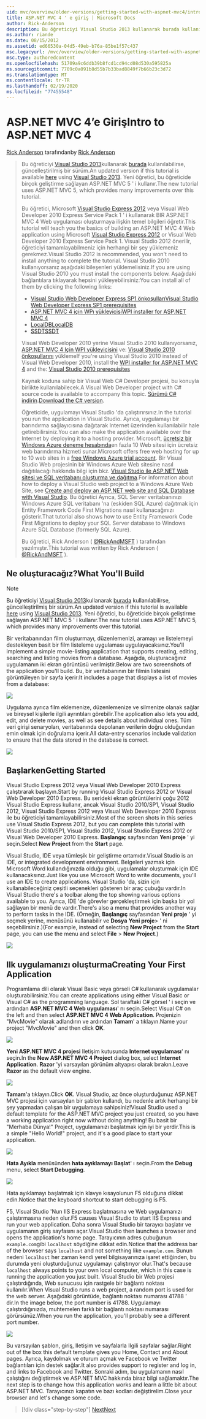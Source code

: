 ```yaml
---
uid: mvc/overview/older-versions/getting-started-with-aspnet-mvc4/intro-to-aspnet-mvc-4
title: ASP.NET MVC 4 ' e giriş | Microsoft Docs
author: Rick-Anderson
description: Bu öğreticiyi Visual Studio 2013 kullanarak burada kullanılabilirse, güncelleştirilmiş bir sürüm. Yeni öğretici, t üzerinde birçok geliştirme sağlayan ASP.NET MVC 5 ' i kullanır...
ms.author: riande
ms.date: 08/15/2012
ms.assetid: ed66530a-04d5-49eb-b76a-85be1f57c437
msc.legacyurl: /mvc/overview/older-versions/getting-started-with-aspnet-mvc4/intro-to-aspnet-mvc-4
msc.type: authoredcontent
ms.openlocfilehash: 51709a9c6ddb39b8fcd1cd94cd08d530a595825a
ms.sourcegitcommit: 7709c0a091b8d55b7b33bad8849f7b66b23c3d72
ms.translationtype: MT
ms.contentlocale: tr-TR
ms.lasthandoff: 02/19/2020
ms.locfileid: "77455548"
---
```

# <a name="intro-to-aspnet-mvc-4"></a><span data-ttu-id="edcbe-104">ASP.NET MVC 4’e Giriş</span><span class="sxs-lookup"><span data-stu-id="edcbe-104">Intro to ASP.NET MVC 4</span></span>

<span data-ttu-id="edcbe-105">[Rick Anderson](https://twitter.com/RickAndMSFT) tarafından</span><span class="sxs-lookup"><span data-stu-id="edcbe-105">by [Rick Anderson](https://twitter.com/RickAndMSFT)</span></span>

> <span data-ttu-id="edcbe-106">Bu öğreticiyi [Visual Studio 2013](https://my.visualstudio.com/Downloads?q=visual%20studio%202013)kullanarak [burada](../../getting-started/introduction/getting-started.md) kullanılabilirse, güncelleştirilmiş bir sürüm.</span><span class="sxs-lookup"><span data-stu-id="edcbe-106">An updated version if this tutorial is available [here](../../getting-started/introduction/getting-started.md) using [Visual Studio 2013](https://my.visualstudio.com/Downloads?q=visual%20studio%202013).</span></span> <span data-ttu-id="edcbe-107">Yeni öğretici, bu öğreticide birçok geliştirme sağlayan ASP.NET MVC 5 ' i kullanır.</span><span class="sxs-lookup"><span data-stu-id="edcbe-107">The new tutorial uses ASP.NET MVC 5, which provides many improvements over this tutorial.</span></span>
>
> <span data-ttu-id="edcbe-108">Bu öğretici, Microsoft [Visual Studio Express 2012](https://www.microsoft.com/visualstudio/11/products/express) veya Visual Web Developer 2010 Express Service Pack 1 ' i kullanarak BIR ASP.NET MVC 4 Web uygulaması oluşturmaya ilişkin temel bilgileri öğretir.</span><span class="sxs-lookup"><span data-stu-id="edcbe-108">This tutorial will teach you the basics of building an ASP.NET MVC 4 Web application using Microsoft [Visual Studio Express 2012](https://www.microsoft.com/visualstudio/11/products/express) or Visual Web Developer 2010 Express Service Pack 1.</span></span> <span data-ttu-id="edcbe-109">Visual Studio 2012 önerilir, öğreticiyi tamamlayabilmeniz için herhangi bir şey yüklemeniz gerekmez.</span><span class="sxs-lookup"><span data-stu-id="edcbe-109">Visual Studio 2012 is recommended, you won't need to install anything to complete the tutorial.</span></span> <span data-ttu-id="edcbe-110">Visual Studio 2010 kullanıyorsanız aşağıdaki bileşenleri yüklemelisiniz.</span><span class="sxs-lookup"><span data-stu-id="edcbe-110">If you are using Visual Studio 2010 you must install the components below.</span></span> <span data-ttu-id="edcbe-111">Aşağıdaki bağlantılara tıklayarak hepsini yükleyebilirsiniz:</span><span class="sxs-lookup"><span data-stu-id="edcbe-111">You can install all of them by clicking the following links:</span></span>
>
> - [<span data-ttu-id="edcbe-112">Visual Studio Web Developer Express SP1 önkoşulları</span><span class="sxs-lookup"><span data-stu-id="edcbe-112">Visual Studio Web Developer Express SP1 prerequisites</span></span>](https://www.microsoft.com/web/gallery/install.aspx?appid=VWD2010SP1Pack)
> - [<span data-ttu-id="edcbe-113">ASP.NET MVC 4 için WPı yükleyicisi</span><span class="sxs-lookup"><span data-stu-id="edcbe-113">WPI installer for ASP.NET MVC 4</span></span>](https://go.microsoft.com/fwlink/?LinkId=243392)
> - [<span data-ttu-id="edcbe-114">LocalDB</span><span class="sxs-lookup"><span data-stu-id="edcbe-114">LocalDB</span></span>](https://www.microsoft.com/web/gallery/install.aspx?appid=SQLLocalDBOnly_11_0)
> - [<span data-ttu-id="edcbe-115">SSDT</span><span class="sxs-lookup"><span data-stu-id="edcbe-115">SSDT</span></span>](https://blogs.msdn.com/b/rickandy/archive/2012/08/02/installing-and-using-sql-server-data-tools-ssdt-on-visual-studio-2010-and-vwd.aspx)
>
> <span data-ttu-id="edcbe-116">Visual Web Developer 2010 yerine Visual Studio 2010 kullanıyorsanız, [ASP.NET MVC 4 Için WPI yükleyicisini](https://go.microsoft.com/fwlink/?LinkId=243392) ve: [Visual Studio 2010 önkoşullarını](https://www.microsoft.com/web/gallery/install.aspx?appsxml=&amp;appid=VS2010SP1Pack) yükleme</span><span class="sxs-lookup"><span data-stu-id="edcbe-116">If you're using Visual Studio 2010 instead of Visual Web Developer 2010, install the [WPI installer for ASP.NET MVC 4](https://go.microsoft.com/fwlink/?LinkId=243392) and the: [Visual Studio 2010 prerequisites](https://www.microsoft.com/web/gallery/install.aspx?appsxml=&amp;appid=VS2010SP1Pack)</span></span>
>
> <span data-ttu-id="edcbe-117">Kaynak koduna sahip bir Visual Web C# Developer projesi, bu konuyla birlikte kullanılabilecek.</span><span class="sxs-lookup"><span data-stu-id="edcbe-117">A Visual Web Developer project with C# source code is available to accompany this topic.</span></span> <span data-ttu-id="edcbe-118">[Sürümü C# indirin](https://code.msdn.microsoft.com/Intro-to-ASPNET-MVC-4-61d0219d/file/114480/1/MvcMovie.zip).</span><span class="sxs-lookup"><span data-stu-id="edcbe-118">[Download the C# version](https://code.msdn.microsoft.com/Intro-to-ASPNET-MVC-4-61d0219d/file/114480/1/MvcMovie.zip).</span></span>
>
> <span data-ttu-id="edcbe-119">Öğreticide, uygulamayı Visual Studio 'da çalıştırırsınız.</span><span class="sxs-lookup"><span data-stu-id="edcbe-119">In the tutorial you run the application in Visual Studio.</span></span> <span data-ttu-id="edcbe-120">Ayrıca, uygulamayı bir barındırma sağlayıcısına dağıtarak Internet üzerinden kullanılabilir hale getirebilirsiniz.</span><span class="sxs-lookup"><span data-stu-id="edcbe-120">You can also make the application available over the Internet by deploying it to a hosting provider.</span></span> <span data-ttu-id="edcbe-121">Microsoft, [ücretsiz bir Windows Azure deneme hesabında](https://www.windowsazure.com/pricing/free-trial/?WT.mc_id=A443DD604)en fazla 10 Web sitesi için ücretsiz web barındırma hizmeti sunar.</span><span class="sxs-lookup"><span data-stu-id="edcbe-121">Microsoft offers free web hosting for up to 10 web sites in a [free Windows Azure trial account](https://www.windowsazure.com/pricing/free-trial/?WT.mc_id=A443DD604).</span></span> <span data-ttu-id="edcbe-122">Bir Visual Studio Web projesinin bir Windows Azure Web sitesine nasıl dağıtılacağı hakkında bilgi için bkz. [Visual Studio ile ASP.NET Web sitesi ve SQL veritabanı oluşturma ve dağıtma](https://docs.microsoft.com/dotnet/azure/).</span><span class="sxs-lookup"><span data-stu-id="edcbe-122">For information about how to deploy a Visual Studio web project to a Windows Azure Web Site, see [Create and deploy an ASP.NET web site and SQL Database with Visual Studio](https://docs.microsoft.com/dotnet/azure/).</span></span> <span data-ttu-id="edcbe-123">Bu öğretici Ayrıca, SQL Server veritabanınızı Windows Azure SQL veritabanı 'na (eskiden SQL Azure) dağıtmak için Entity Framework Code First Migrations nasıl kullanacağınızı gösterir.</span><span class="sxs-lookup"><span data-stu-id="edcbe-123">That tutorial also shows how to use Entity Framework Code First Migrations to deploy your SQL Server database to Windows Azure SQL Database (formerly SQL Azure).</span></span>
>
> <span data-ttu-id="edcbe-124">Bu öğretici, Rick Anderson ( [@RickAndMSFT](https://twitter.com/#!/RickAndMSFT) ) tarafından yazılmıştır.</span><span class="sxs-lookup"><span data-stu-id="edcbe-124">This tutorial was written by Rick Anderson ( [@RickAndMSFT](https://twitter.com/#!/RickAndMSFT) ).</span></span>

## <a name="what-youll-build"></a><span data-ttu-id="edcbe-125">Ne oluşturacağız?</span><span class="sxs-lookup"><span data-stu-id="edcbe-125">What You'll Build</span></span>

> [!NOTE]
> <span data-ttu-id="edcbe-126">Bu öğreticiyi [Visual Studio 2013](https://my.visualstudio.com/Downloads?q=visual%20studio%202013)kullanarak [burada](../../getting-started/introduction/getting-started.md) kullanılabilirse, güncelleştirilmiş bir sürüm.</span><span class="sxs-lookup"><span data-stu-id="edcbe-126">An updated version if this tutorial is available [here](../../getting-started/introduction/getting-started.md) using [Visual Studio 2013](https://my.visualstudio.com/Downloads?q=visual%20studio%202013).</span></span> <span data-ttu-id="edcbe-127">Yeni öğretici, bu öğreticide birçok geliştirme sağlayan ASP.NET MVC 5 ' i kullanır.</span><span class="sxs-lookup"><span data-stu-id="edcbe-127">The new tutorial uses ASP.NET MVC 5, which provides many improvements over this tutorial.</span></span>

<span data-ttu-id="edcbe-128">Bir veritabanından film oluşturmayı, düzenlemenizi, aramayı ve listelemeyi destekleyen basit bir film listeleme uygulaması uygulayacaksınız.</span><span class="sxs-lookup"><span data-stu-id="edcbe-128">You'll implement a simple movie-listing application that supports creating, editing, searching and listing movies from a database.</span></span> <span data-ttu-id="edcbe-129">Aşağıda, oluşturacağınız uygulamanın iki ekran görüntüsü verilmiştir.</span><span class="sxs-lookup"><span data-stu-id="edcbe-129">Below are two screenshots of the application you'll build.</span></span> <span data-ttu-id="edcbe-130">Bu, bir veritabanının bir filmin listesini görüntüleyen bir sayfa içerir:</span><span class="sxs-lookup"><span data-stu-id="edcbe-130">It includes a page that displays a list of movies from a database:</span></span>

![](intro-to-aspnet-mvc-4/_static/image1.png)

<span data-ttu-id="edcbe-131">Uygulama ayrıca film eklemenize, düzenlemenize ve silmenize olanak sağlar ve bireysel kişilerle ilgili ayrıntıları görebilir.</span><span class="sxs-lookup"><span data-stu-id="edcbe-131">The application also lets you add, edit, and delete movies, as well as see details about individual ones.</span></span> <span data-ttu-id="edcbe-132">Tüm veri girişi senaryoları, veritabanında depolanan verilerin doğru olduğundan emin olmak için doğrulama içerir.</span><span class="sxs-lookup"><span data-stu-id="edcbe-132">All data-entry scenarios include validation to ensure that the data stored in the database is correct.</span></span>

![](intro-to-aspnet-mvc-4/_static/image2.png)

## <a name="getting-started"></a><span data-ttu-id="edcbe-133">Başlarken</span><span class="sxs-lookup"><span data-stu-id="edcbe-133">Getting Started</span></span>

<span data-ttu-id="edcbe-134">Visual Studio Express 2012 veya Visual Web Developer 2010 Express çalıştırarak başlayın.</span><span class="sxs-lookup"><span data-stu-id="edcbe-134">Start by running Visual Studio Express 2012 or Visual Web Developer 2010 Express.</span></span> <span data-ttu-id="edcbe-135">Bu serideki ekran görüntülerini çoğu 2012 Visual Studio Express kullanır, ancak Visual Studio 2010/SP1, Visual Studio 2012, Visual Studio Express 2012 veya Visual Web Developer 2010 Express ile bu öğreticiyi tamamlayabilirsiniz.</span><span class="sxs-lookup"><span data-stu-id="edcbe-135">Most of the screen shots in this series use Visual Studio Express 2012, but you can complete this tutorial with Visual Studio 2010/SP1, Visual Studio 2012, Visual Studio Express 2012 or Visual Web Developer 2010 Express.</span></span> <span data-ttu-id="edcbe-136">**Başlangıç** sayfasından **Yeni proje** ' yi seçin.</span><span class="sxs-lookup"><span data-stu-id="edcbe-136">Select **New Project** from the **Start** page.</span></span>

<span data-ttu-id="edcbe-137">Visual Studio, IDE veya tümleşik bir geliştirme ortamıdır.</span><span class="sxs-lookup"><span data-stu-id="edcbe-137">Visual Studio is an IDE, or integrated development environment.</span></span> <span data-ttu-id="edcbe-138">Belgeleri yazmak için Microsoft Word kullandığınızda olduğu gibi, uygulamalar oluşturmak için IDE kullanacaksınız.</span><span class="sxs-lookup"><span data-stu-id="edcbe-138">Just like you use Microsoft Word to write documents, you'll use an IDE to create applications.</span></span> <span data-ttu-id="edcbe-139">Visual Studio 'da, sizin için kullanabileceğiniz çeşitli seçenekleri gösteren bir araç çubuğu vardır.</span><span class="sxs-lookup"><span data-stu-id="edcbe-139">In Visual Studio there's a toolbar along the top showing various options available to you.</span></span> <span data-ttu-id="edcbe-140">Ayrıca, IDE 'de görevler gerçekleştirmek için başka bir yol sağlayan bir menü de vardır.</span><span class="sxs-lookup"><span data-stu-id="edcbe-140">There's also a menu that provides another way to perform tasks in the IDE.</span></span> <span data-ttu-id="edcbe-141">(Örneğin, **Başlangıç** sayfasından **Yeni proje** ' yi seçmek yerine, menüsünü kullanabilir ve **Dosya** **Yeni proje**&gt; ' ni seçebilirsiniz.)</span><span class="sxs-lookup"><span data-stu-id="edcbe-141">(For example, instead of selecting **New Project** from the **Start** page, you can use the menu and select **File** &gt; **New Project**.)</span></span>

![](intro-to-aspnet-mvc-4/_static/image3.png)

## <a name="creating-your-first-application"></a><span data-ttu-id="edcbe-142">Ilk uygulamanızı oluşturma</span><span class="sxs-lookup"><span data-stu-id="edcbe-142">Creating Your First Application</span></span>

<span data-ttu-id="edcbe-143">Programlama dili olarak Visual Basic veya görseli C# kullanarak uygulamalar oluşturabilirsiniz.</span><span class="sxs-lookup"><span data-stu-id="edcbe-143">You can create applications using either Visual Basic or Visual C# as the programming language.</span></span> <span data-ttu-id="edcbe-144">Sol taraftaki C# görsel ' i seçin ve ardından **ASP.NET MVC 4 Web uygulaması**' nı seçin.</span><span class="sxs-lookup"><span data-stu-id="edcbe-144">Select Visual C# on the left and then select **ASP.NET MVC 4 Web Application**.</span></span> <span data-ttu-id="edcbe-145">Projenizin &quot;MvcMovie&quot; olarak adlandırın ve ardından **Tamam**' a tıklayın.</span><span class="sxs-lookup"><span data-stu-id="edcbe-145">Name your project &quot;MvcMovie&quot; and then click **OK**.</span></span>

![](intro-to-aspnet-mvc-4/_static/image4.png)

<span data-ttu-id="edcbe-146">**Yeni ASP.NET MVC 4 projesi** Iletişim kutusunda **Internet uygulaması**' nı seçin.</span><span class="sxs-lookup"><span data-stu-id="edcbe-146">In the **New ASP.NET MVC 4 Project** dialog box, select **Internet Application**.</span></span> <span data-ttu-id="edcbe-147">**Razor** 'yi varsayılan görünüm altyapısı olarak bırakın.</span><span class="sxs-lookup"><span data-stu-id="edcbe-147">Leave **Razor** as the default view engine.</span></span>

![](intro-to-aspnet-mvc-4/_static/image5.png)

<span data-ttu-id="edcbe-148">**Tamam**'a tıklayın.</span><span class="sxs-lookup"><span data-stu-id="edcbe-148">Click **OK**.</span></span> <span data-ttu-id="edcbe-149">Visual Studio, az önce oluşturduğunuz ASP.NET MVC projesi için varsayılan bir şablon kullandı, bu nedenle artık herhangi bir şey yapmadan çalışan bir uygulamaya sahipsiniz!</span><span class="sxs-lookup"><span data-stu-id="edcbe-149">Visual Studio used a default template for the ASP.NET MVC project you just created, so you have a working application right now without doing anything!</span></span> <span data-ttu-id="edcbe-150">Bu basit bir &quot;Merhaba Dünya!&quot; Project, uygulamanızı başlatmak için iyi bir yerdir.</span><span class="sxs-lookup"><span data-stu-id="edcbe-150">This is a simple &quot;Hello World!&quot; project, and it's a good place to start your application.</span></span>

![](intro-to-aspnet-mvc-4/_static/image6.png)

<span data-ttu-id="edcbe-151">**Hata Ayıkla** menüsünden **hata ayıklamayı Başlat**' ı seçin.</span><span class="sxs-lookup"><span data-stu-id="edcbe-151">From the **Debug** menu, select **Start Debugging**.</span></span>

![](intro-to-aspnet-mvc-4/_static/image7.png)

<span data-ttu-id="edcbe-152">Hata ayıklamayı başlatmak için klavye kısayolunun F5 olduğuna dikkat edin.</span><span class="sxs-lookup"><span data-stu-id="edcbe-152">Notice that the keyboard shortcut to start debugging is F5.</span></span>

<span data-ttu-id="edcbe-153">F5, Visual Studio 'Nun IIS Express başlatmasına ve Web uygulamanızı çalıştırmasına neden olur.</span><span class="sxs-lookup"><span data-stu-id="edcbe-153">F5 causes Visual Studio to start IIS Express and run your web application.</span></span> <span data-ttu-id="edcbe-154">Daha sonra Visual Studio bir tarayıcı başlatır ve uygulamanın giriş sayfasını açar.</span><span class="sxs-lookup"><span data-stu-id="edcbe-154">Visual Studio then launches a browser and opens the application's home page.</span></span> <span data-ttu-id="edcbe-155">Tarayıcının adres çubuğunun `example.com`gibi `localhost` söydiğine dikkat edin.</span><span class="sxs-lookup"><span data-stu-id="edcbe-155">Notice that the address bar of the browser says `localhost` and not something like `example.com`.</span></span> <span data-ttu-id="edcbe-156">Bunun nedeni `localhost` her zaman kendi yerel bilgisayarınıza işaret ettiğinden, bu durumda yeni oluşturduğunuz uygulamayı çalıştırıyor olur.</span><span class="sxs-lookup"><span data-stu-id="edcbe-156">That's because `localhost` always points to your own local computer, which in this case is running the application you just built.</span></span> <span data-ttu-id="edcbe-157">Visual Studio bir Web projesi çalıştırdığında, Web sunucusu için rastgele bir bağlantı noktası kullanılır.</span><span class="sxs-lookup"><span data-stu-id="edcbe-157">When Visual Studio runs a web project, a random port is used for the web server.</span></span> <span data-ttu-id="edcbe-158">Aşağıdaki görüntüde, bağlantı noktası numarası 41788 ' dir.</span><span class="sxs-lookup"><span data-stu-id="edcbe-158">In the image below, the port number is 41788.</span></span> <span data-ttu-id="edcbe-159">Uygulamayı çalıştırdığınızda, muhtemelen farklı bir bağlantı noktası numarası görürsünüz.</span><span class="sxs-lookup"><span data-stu-id="edcbe-159">When you run the application, you'll probably see a different port number.</span></span>

![](intro-to-aspnet-mvc-4/_static/image8.png)

<span data-ttu-id="edcbe-160">Bu varsayılan şablon, giriş, Iletişim ve sayfalarla Ilgili sayfalar sağlar.</span><span class="sxs-lookup"><span data-stu-id="edcbe-160">Right out of the box this default template gives you Home, Contact and About pages.</span></span> <span data-ttu-id="edcbe-161">Ayrıca, kaydolmak ve oturum açmak ve Facebook ve Twitter bağlantıları için destek sağlar.</span><span class="sxs-lookup"><span data-stu-id="edcbe-161">It also provides support to register and log in, and links to Facebook and Twitter.</span></span> <span data-ttu-id="edcbe-162">Sonraki adım, bu uygulamanın nasıl çalıştığını değiştirmek ve ASP.NET MVC hakkında biraz bilgi sağlamaktır.</span><span class="sxs-lookup"><span data-stu-id="edcbe-162">The next step is to change how this application works and learn a little bit about ASP.NET MVC.</span></span> <span data-ttu-id="edcbe-163">Tarayıcınızı kapatın ve bazı kodları değiştirelim.</span><span class="sxs-lookup"><span data-stu-id="edcbe-163">Close your browser and let's change some code.</span></span>

> [!div class="step-by-step"]
> [<span data-ttu-id="edcbe-164">Next</span><span class="sxs-lookup"><span data-stu-id="edcbe-164">Next</span></span>](adding-a-controller.md)
